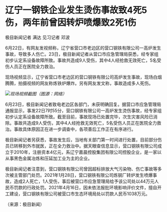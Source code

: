 

# 辽宁一钢铁企业发生烫伤事故致4死5伤，两年前曾因转炉喷爆致2死1伤

极目新闻记者 满达 见习记者 邓波

6月22日，有网友发视频称，辽宁省营口市老边区的营口钢铁有限公司一高炉发生事故，导致多人伤亡。23日，极目新闻记者从营口市应急管理局获悉，经专家组初步认定系设备故障所致。事故共造成9人受伤，其中4人经抢救无效死亡，5名受伤人员正在医院全力救治。

现场视频显示，辽宁省营口市老边区的营口钢铁有限公司高炉发生事故，现场白烟腾腾，拍摄视频的网友称炼铁炉爆炸。另有网友发文称，事故造成多人死伤。

![](https://inews.gtimg.com/om_bt/OV02WT44wqy_NXAbIxfruW9_C6Ixr5MBRilRvKEirRMnYAA/1000)_现场视频截图（图源：网络）_

6月23日，极目新闻记者致电老边区各部门，未获明确回复。据营口市应急管理局通报显示，事发22日7时55分，营口钢铁有限公司一高炉发生烫伤事故，经专家组初步认定系设备故障所致。截至目前，事故现场已处置完毕，次生灾害风险已消除。事故共造成9人受伤，其中4人经抢救无效死亡，5名受伤人员正在医院全力救治。事故具体原因正在进一步调查中，各项善后工作正在有序进行。

极目新闻记者另获悉，事故发生后，当地有关部门第一时间进行处置，目前部分伤员已转移到外市就医，正在全力救治中。据天眼查信息显示，营口钢铁有限公司成立于2010年，注册资本4亿元，系辽宁嘉晨控股集团有限公司控股企业，是一家以从事黑色金属冶炼和压延加工业为主的企业。

极目新闻记者注意到，营口钢铁有限公司曾因超标排放大气污染物、伤亡事故等多次被主管部门处罚。2021年1月28日，营口钢铁有限公司炼钢厂转炉发生喷爆事故，造成2人死亡，1人受伤，事后被营口市应急管理局给予该公司处以44万元人民币罚款的行政处罚。2021年4月16日，因未依法报批环境影响评价文件，擅自开工建设，营口钢铁有限公司被营口市生态环境局处以罚款人民币1038万元。

（来源：极目新闻）

